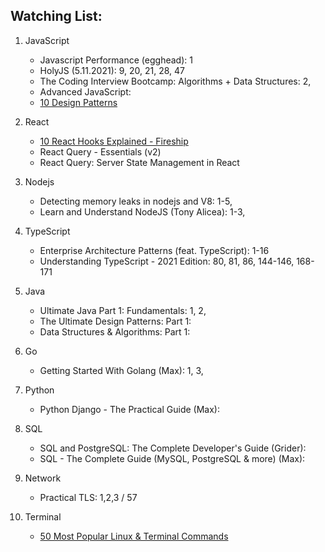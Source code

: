 
## Watching List:

1. JavaScript
    - Javascript Performance (egghead): 1
    - HolyJS (5.11.2021): 9, 20, 21, 28, 47
    - The Coding Interview Bootcamp: Algorithms + Data Structures: 2,
    - Advanced JavaScript:
    - [10 Design Patterns](https://www.youtube.com/watch?v=tv-_1er1mWI)

2. React
    - [10 React Hooks Explained - Fireship](https://www.youtube.com/watch?v=TNhaISOUy6Q&ab_channel=Fireship)
    - React Query - Essentials (v2)
    - React Query: Server State Management in React

3. Nodejs
    - Detecting memory leaks in nodejs and V8: 1-5,
    - Learn and Understand NodeJS (Tony Alicea): 1-3,

4. TypeScript
    - Enterprise Architecture Patterns (feat. TypeScript): 1-16
    - Understanding TypeScript - 2021 Edition: 80, 81, 86, 144-146, 168-171

5. Java
    - Ultimate Java Part 1: Fundamentals: 1, 2,
    - The Ultimate Design Patterns: Part 1:
    - Data Structures & Algorithms: Part 1:

6. Go
    - Getting Started With Golang (Max): 1, 3,

7. Python
    - Python Django - The Practical Guide (Max): 

8. SQL
    - SQL and PostgreSQL: The Complete Developer's Guide (Grider):
    - SQL - The Complete Guide (MySQL, PostgreSQL & more) (Max):

9. Network
    - Practical TLS: 1,2,3 / 57

10. Terminal
    - [50 Most Popular Linux & Terminal Commands](https://www.youtube.com/watch?v=ZtqBQ68cfJc&t=38s&ab_channel=freeCodeCamp.org)
